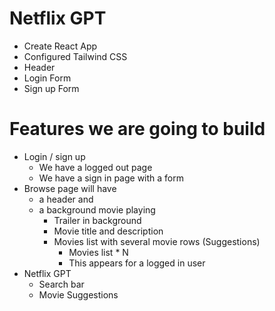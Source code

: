 # Netflix GPT

- Create React App
- Configured Tailwind CSS
- Header
- Login Form
- Sign up Form

# Features we are going to build
- Login / sign up
    - We have a logged out page
    - We have a sign in page with a form
 - Browse page will have 
   - a header and 
   - a background movie playing
        - Trailer in background
        - Movie title and description
        - Movies list with several movie rows (Suggestions)
            - Movies list * N
            - This appears for a logged in user
- Netflix GPT
    - Search bar
    - Movie Suggestions
